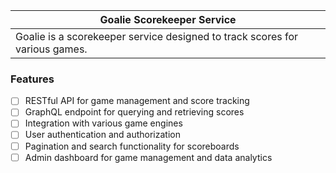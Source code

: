 | Goalie Scorekeeper Service |
| --- |
| Goalie is a scorekeeper service designed to track scores for various games. |

### Features

- [ ] RESTful API for game management and score tracking
- [ ] GraphQL endpoint for querying and retrieving scores
- [ ] Integration with various game engines
- [ ] User authentication and authorization
- [ ] Pagination and search functionality for scoreboards
- [ ] Admin dashboard for game management and data analytics
